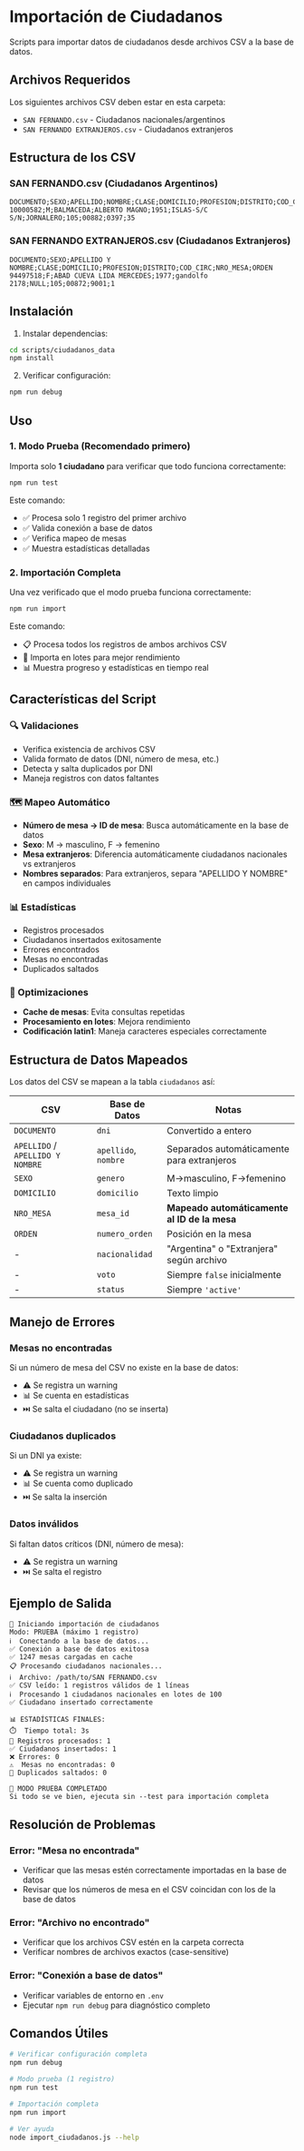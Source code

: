 # Importación de Ciudadanos

Scripts para importar datos de ciudadanos desde archivos CSV a la base de datos.

## Archivos Requeridos

Los siguientes archivos CSV deben estar en esta carpeta:

- `SAN FERNANDO.csv` - Ciudadanos nacionales/argentinos
- `SAN FERNANDO EXTRANJEROS.csv` - Ciudadanos extranjeros

## Estructura de los CSV

### SAN FERNANDO.csv (Ciudadanos Argentinos)
```
DOCUMENTO;SEXO;APELLIDO;NOMBRE;CLASE;DOMICILIO;PROFESION;DISTRITO;COD_CIRC;NRO_MESA;ORDEN
10000582;M;BALMACEDA;ALBERTO MAGNO;1951;ISLAS-S/C S/N;JORNALERO;105;00882;0397;35
```

### SAN FERNANDO EXTRANJEROS.csv (Ciudadanos Extranjeros)
```
DOCUMENTO;SEXO;APELLIDO Y NOMBRE;CLASE;DOMICILIO;PROFESION;DISTRITO;COD_CIRC;NRO_MESA;ORDEN
94497518;F;ABAD CUEVA LIDA MERCEDES;1977;gandolfo 2178;NULL;105;00872;9001;1
```

## Instalación

1. Instalar dependencias:
```bash
cd scripts/ciudadanos_data
npm install
```

2. Verificar configuración:
```bash
npm run debug
```

## Uso

### 1. Modo Prueba (Recomendado primero)

Importa solo **1 ciudadano** para verificar que todo funciona correctamente:

```bash
npm run test
```

Este comando:
- ✅ Procesa solo 1 registro del primer archivo
- ✅ Valida conexión a base de datos
- ✅ Verifica mapeo de mesas
- ✅ Muestra estadísticas detalladas

### 2. Importación Completa

Una vez verificado que el modo prueba funciona correctamente:

```bash
npm run import
```

Este comando:
- 📋 Procesa todos los registros de ambos archivos CSV
- 🚀 Importa en lotes para mejor rendimiento
- 📊 Muestra progreso y estadísticas en tiempo real

## Características del Script

### 🔍 Validaciones
- Verifica existencia de archivos CSV
- Valida formato de datos (DNI, número de mesa, etc.)
- Detecta y salta duplicados por DNI
- Maneja registros con datos faltantes

### 🗺️ Mapeo Automático
- **Número de mesa → ID de mesa**: Busca automáticamente en la base de datos
- **Sexo**: M → masculino, F → femenino
- **Mesa extranjeros**: Diferencia automáticamente ciudadanos nacionales vs extranjeros
- **Nombres separados**: Para extranjeros, separa "APELLIDO Y NOMBRE" en campos individuales

### 📊 Estadísticas
- Registros procesados
- Ciudadanos insertados exitosamente
- Errores encontrados
- Mesas no encontradas
- Duplicados saltados

### 🚀 Optimizaciones
- **Cache de mesas**: Evita consultas repetidas
- **Procesamiento en lotes**: Mejora rendimiento
- **Codificación latin1**: Maneja caracteres especiales correctamente

## Estructura de Datos Mapeados

Los datos del CSV se mapean a la tabla `ciudadanos` así:

| CSV | Base de Datos | Notas |
|-----|---------------|-------|
| `DOCUMENTO` | `dni` | Convertido a entero |
| `APELLIDO` / `APELLIDO Y NOMBRE` | `apellido`, `nombre` | Separados automáticamente para extranjeros |
| `SEXO` | `genero` | M→masculino, F→femenino |
| `DOMICILIO` | `domicilio` | Texto limpio |
| `NRO_MESA` | `mesa_id` | **Mapeado automáticamente al ID de la mesa** |
| `ORDEN` | `numero_orden` | Posición en la mesa |
| - | `nacionalidad` | "Argentina" o "Extranjera" según archivo |
| - | `voto` | Siempre `false` inicialmente |
| - | `status` | Siempre `'active'` |

## Manejo de Errores

### Mesas no encontradas
Si un número de mesa del CSV no existe en la base de datos:
- ⚠️ Se registra un warning
- 📊 Se cuenta en estadísticas
- ⏭️ Se salta el ciudadano (no se inserta)

### Ciudadanos duplicados
Si un DNI ya existe:
- ⚠️ Se registra un warning
- 📊 Se cuenta como duplicado
- ⏭️ Se salta la inserción

### Datos inválidos
Si faltan datos críticos (DNI, número de mesa):
- ⚠️ Se registra un warning
- ⏭️ Se salta el registro

## Ejemplo de Salida

```
🚀 Iniciando importación de ciudadanos
Modo: PRUEBA (máximo 1 registro)
ℹ️  Conectando a la base de datos...
✅ Conexión a base de datos exitosa
✅ 1247 mesas cargadas en cache
📋 Procesando ciudadanos nacionales...
ℹ️  Archivo: /path/to/SAN FERNANDO.csv
✅ CSV leído: 1 registros válidos de 1 líneas
ℹ️  Procesando 1 ciudadanos nacionales en lotes de 100
✅ Ciudadano insertado correctamente

📊 ESTADÍSTICAS FINALES:
⏱️  Tiempo total: 3s
📝 Registros procesados: 1
✅ Ciudadanos insertados: 1
❌ Errores: 0
⚠️  Mesas no encontradas: 0
🔄 Duplicados saltados: 0

🧪 MODO PRUEBA COMPLETADO
Si todo se ve bien, ejecuta sin --test para importación completa
```

## Resolución de Problemas

### Error: "Mesa no encontrada"
- Verificar que las mesas estén correctamente importadas en la base de datos
- Revisar que los números de mesa en el CSV coincidan con los de la base de datos

### Error: "Archivo no encontrado"
- Verificar que los archivos CSV estén en la carpeta correcta
- Verificar nombres de archivos exactos (case-sensitive)

### Error: "Conexión a base de datos"
- Verificar variables de entorno en `.env`
- Ejecutar `npm run debug` para diagnóstico completo

## Comandos Útiles

```bash
# Verificar configuración completa
npm run debug

# Modo prueba (1 registro)
npm run test

# Importación completa
npm run import

# Ver ayuda
node import_ciudadanos.js --help
```
